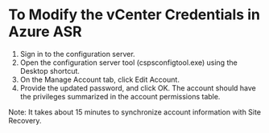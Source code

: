 # To Modify the vCenter Credentials in Azure ASR

1. Sign in to the configuration server.
2. Open the configuration server tool (cspsconfigtool.exe) using the Desktop shortcut.
3. On the Manage Account tab, click Edit Account.
4. Provide the updated password, and click OK. The account should have the privileges summarized in the account permissions table.

Note: It takes about 15 minutes to synchronize account information with Site Recovery.